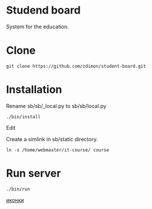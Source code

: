 # Studend board

System for the education.

# Clone

    git clone https://github.com/zdimon/student-board.git

# Installation

Rename sb/sb/_local.py to sb/sb/local.py 

    ./bin/install

Edit 

Create a simlink in sb/static directory.

    ln -s /home/webmaster/it-course/ course

# Run server

    ./bin/run

[иконки](https://ampsinc.net/font-awesome-icons/)

